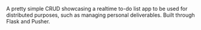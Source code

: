 A pretty simple CRUD showcasing a realtime to-do list app to be used for distributed purposes, such as managing personal deliverables. Built through Flask and Pusher.